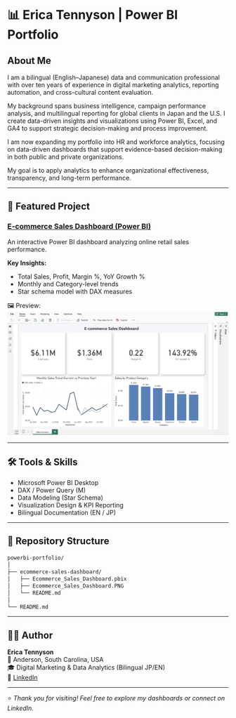 # 📊 Erica Tennyson | Power BI Portfolio

## About Me
I am a bilingual (English–Japanese) data and communication professional with over ten years of experience in digital marketing analytics, reporting automation, and cross-cultural content evaluation.

My background spans business intelligence, campaign performance analysis, and multilingual reporting for global clients in Japan and the U.S. I create data-driven insights and visualizations using Power BI, Excel, and GA4 to support strategic decision-making and process improvement.

I am now expanding my portfolio into HR and workforce analytics, focusing on data-driven dashboards that support evidence-based decision-making in both public and private organizations.

My goal is to apply analytics to enhance organizational effectiveness, transparency, and long-term performance.

---

## 🧩 Featured Project
### [E-commerce Sales Dashboard (Power BI)](./ecommerce-sales-dashboard)
An interactive Power BI dashboard analyzing online retail sales performance.

**Key Insights:**
- Total Sales, Profit, Margin %, YoY Growth %
- Monthly and Category-level trends
- Star schema model with DAX measures

🖼 Preview:  
![E-commerce Dashboard](./ecommerce-sales-dashboard/Ecommerce_Sales_Dashboard.PNG)

---

## 🛠 Tools & Skills
- Microsoft Power BI Desktop  
- DAX / Power Query (M)  
- Data Modeling (Star Schema)  
- Visualization Design & KPI Reporting  
- Bilingual Documentation (EN / JP)

---

## 📂 Repository Structure
```
powerbi-portfolio/
│
├── ecommerce-sales-dashboard/
│   ├── Ecommerce_Sales_Dashboard.pbix
│   ├── Ecommerce_Sales_Dashboard.PNG
│   └── README.md
│
└── README.md
```
---

## 👩‍💻 Author
**Erica Tennyson**  
📍 Anderson, South Carolina, USA  
🎓 Digital Marketing & Data Analytics (Bilingual JP/EN)  
🔗 [LinkedIn](https://www.linkedin.com/in/erica-tennyson-sc/)  

---

⭐ *Thank you for visiting! Feel free to explore my dashboards or connect on LinkedIn.*
